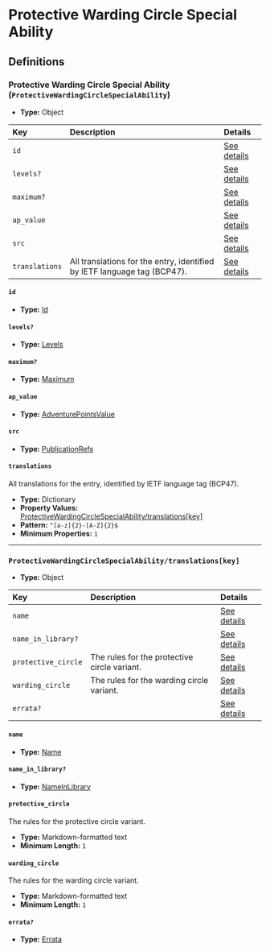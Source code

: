 # Protective Warding Circle Special Ability

## Definitions

### <a name="ProtectiveWardingCircleSpecialAbility"></a> Protective Warding Circle Special Ability (`ProtectiveWardingCircleSpecialAbility`)

- **Type:** Object

Key | Description | Details
:-- | :-- | :--
`id` |  | <a href="#ProtectiveWardingCircleSpecialAbility/id">See details</a>
`levels?` |  | <a href="#ProtectiveWardingCircleSpecialAbility/levels">See details</a>
`maximum?` |  | <a href="#ProtectiveWardingCircleSpecialAbility/maximum">See details</a>
`ap_value` |  | <a href="#ProtectiveWardingCircleSpecialAbility/ap_value">See details</a>
`src` |  | <a href="#ProtectiveWardingCircleSpecialAbility/src">See details</a>
`translations` | All translations for the entry, identified by IETF language tag (BCP47). | <a href="#ProtectiveWardingCircleSpecialAbility/translations">See details</a>

#### <a name="ProtectiveWardingCircleSpecialAbility/id"></a> `id`

- **Type:** <a href="../_Activatable.md#Id">Id</a>

#### <a name="ProtectiveWardingCircleSpecialAbility/levels"></a> `levels?`

- **Type:** <a href="../_Activatable.md#Levels">Levels</a>

#### <a name="ProtectiveWardingCircleSpecialAbility/maximum"></a> `maximum?`

- **Type:** <a href="../_Activatable.md#Maximum">Maximum</a>

#### <a name="ProtectiveWardingCircleSpecialAbility/ap_value"></a> `ap_value`

- **Type:** <a href="../_Activatable.md#AdventurePointsValue">AdventurePointsValue</a>

#### <a name="ProtectiveWardingCircleSpecialAbility/src"></a> `src`

- **Type:** <a href="../source/_PublicationRef.md#PublicationRefs">PublicationRefs</a>

#### <a name="ProtectiveWardingCircleSpecialAbility/translations"></a> `translations`

All translations for the entry, identified by IETF language tag (BCP47).

- **Type:** Dictionary
- **Property Values:** <a href="#ProtectiveWardingCircleSpecialAbility/translations[key]">ProtectiveWardingCircleSpecialAbility/translations[key]</a>
- **Pattern:** `^[a-z]{2}-[A-Z]{2}$`
- **Minimum Properties:** `1`

---

### <a name="ProtectiveWardingCircleSpecialAbility/translations[key]"></a> `ProtectiveWardingCircleSpecialAbility/translations[key]`

- **Type:** Object

Key | Description | Details
:-- | :-- | :--
`name` |  | <a href="#ProtectiveWardingCircleSpecialAbility/translations[key]/name">See details</a>
`name_in_library?` |  | <a href="#ProtectiveWardingCircleSpecialAbility/translations[key]/name_in_library">See details</a>
`protective_circle` | The rules for the protective circle variant. | <a href="#ProtectiveWardingCircleSpecialAbility/translations[key]/protective_circle">See details</a>
`warding_circle` | The rules for the warding circle variant. | <a href="#ProtectiveWardingCircleSpecialAbility/translations[key]/warding_circle">See details</a>
`errata?` |  | <a href="#ProtectiveWardingCircleSpecialAbility/translations[key]/errata">See details</a>

#### <a name="ProtectiveWardingCircleSpecialAbility/translations[key]/name"></a> `name`

- **Type:** <a href="../_Activatable.md#Name">Name</a>

#### <a name="ProtectiveWardingCircleSpecialAbility/translations[key]/name_in_library"></a> `name_in_library?`

- **Type:** <a href="../_Activatable.md#NameInLibrary">NameInLibrary</a>

#### <a name="ProtectiveWardingCircleSpecialAbility/translations[key]/protective_circle"></a> `protective_circle`

The rules for the protective circle variant.

- **Type:** Markdown-formatted text
- **Minimum Length:** `1`

#### <a name="ProtectiveWardingCircleSpecialAbility/translations[key]/warding_circle"></a> `warding_circle`

The rules for the warding circle variant.

- **Type:** Markdown-formatted text
- **Minimum Length:** `1`

#### <a name="ProtectiveWardingCircleSpecialAbility/translations[key]/errata"></a> `errata?`

- **Type:** <a href="../source/_Erratum.md#Errata">Errata</a>
